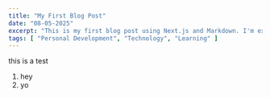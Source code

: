 ```yaml
---
title: "My First Blog Post"
date: "08-05-2025"
excerpt: "This is my first blog post using Next.js and Markdown. I'm excited to share my journey with you!"
tags: [ "Personal Development", "Technology", "Learning" ]
---
```


this is a test

1. hey
2. yo
